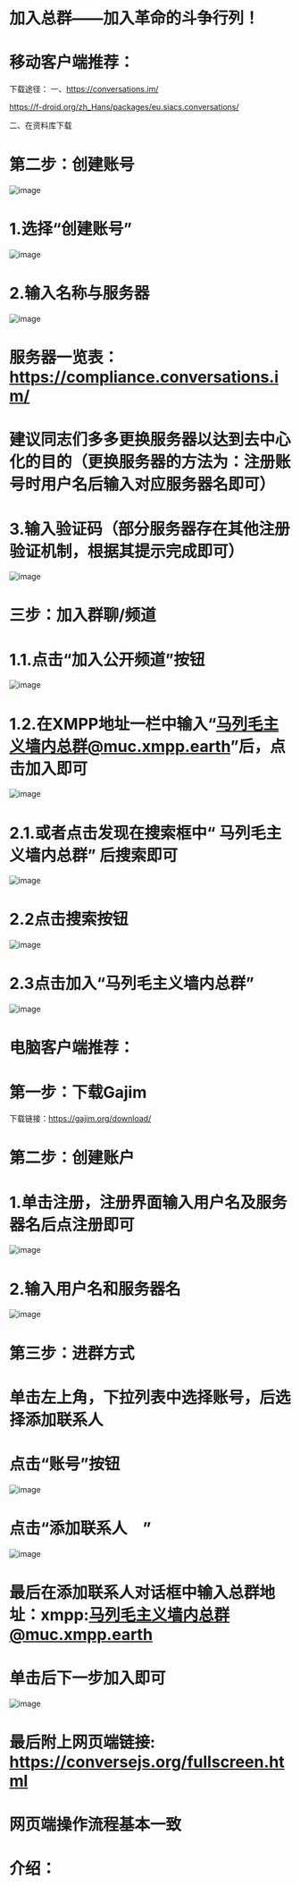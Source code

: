 # 加入总群——加入革命的斗争行列！
# 移动客户端推荐：
下载途径：
一、https://conversations.im/

https://f-droid.org/zh_Hans/packages/eu.siacs.conversations/

二、在资料库下载
# 第二步：创建账号
![image](https://github.com/mlm1966/mlm1966.github.io/blob/main/files/图片/教程1k.jpg)



# 1.选择“创建账号”

![image](https://github.com/mlm1966/mlm1966.github.io/blob/main/files/图片/教程2.1.1.jpg)


# 2.输入名称与服务器


![image](https://github.com/mlm1966/mlm1966.github.io/blob/main/files/图片/教程2.2k.jpg)
# 服务器一览表：https://compliance.conversations.im/
# 建议同志们多多更换服务器以达到去中心化的目的（更换服务器的方法为：注册账号时用户名后输入对应服务器名即可）


# 3.输入验证码（部分服务器存在其他注册验证机制，根据其提示完成即可）

![image](https://github.com/mlm1966/mlm1966.github.io/blob/main/files/图片/教程4k.jpg)




# 三步：加入群聊/频道
# 1.1.点击“加入公开频道”按钮
![image](https://github.com/mlm1966/mlm1966.github.io/blob/main/files/图片/教程5k.jpg)
# 1.2.在XMPP地址一栏中输入“马列毛主义墙内总群@muc.xmpp.earth”后，点击加入即可
![image](https://github.com/mlm1966/mlm1966.github.io/blob/main/files/图片/教程6k.jpg)
# 2.1.或者点击发现在搜索框中“ 马列毛主义墙内总群” 后搜索即可
![image](https://github.com/mlm1966/mlm1966.github.io/blob/main/files/图片/教程7k.jpg)
# 2.2点击搜索按钮
![image](https://github.com/mlm1966/mlm1966.github.io/blob/main/files/图片/教程8k.jpg)
# 2.3点击加入“马列毛主义墙内总群”
![image](https://github.com/mlm1966/mlm1966.github.io/blob/main/files/图片/教程9k.jpg)
# 电脑客户端推荐：
# 第一步：下载Gajim
下载链接：https://gajim.org/download/
# 第二步：创建账户
# 1.单击注册，注册界面输入用户名及服务器名后点注册即可
![image](https://github.com/mlm1966/mlm1966.github.io/blob/main/files/图片/教程10k.png)

# 2.输入用户名和服务器名
![image](https://github.com/mlm1966/mlm1966.github.io/blob/main/files/图片/教程11k.jpg)

# 第三步：进群方式
# 单击左上角，下拉列表中选择账号，后选择添加联系人 
# 点击“账号”按钮
![image](https://github.com/mlm1966/mlm1966.github.io/blob/main/files/图片/教程12k.jpg)

# 点击“添加联系人 ”
![image](https://github.com/mlm1966/mlm1966.github.io/blob/main/files/图片/教程13k.jpg)

# 最后在添加联系人对话框中输入总群地址：xmpp:马列毛主义墙内总群@muc.xmpp.earth
# 单击后下一步加入即可
![image](https://github.com/mlm1966/mlm1966.github.io/blob/main/files/图片/教程14k.jpg)

# 最后附上网页端链接: https://conversejs.org/fullscreen.html
# 网页端操作流程基本一致
# 介绍：
## 

























